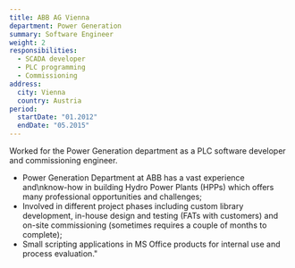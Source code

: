 ```yaml
---
title: ABB AG Vienna
department: Power Generation
summary: Software Engineer
weight: 2
responsibilities:
  - SCADA developer
  - PLC programming
  - Commissioning
address:
  city: Vienna
  country: Austria
period:
  startDate: "01.2012"
  endDate: "05.2015"
---
```

Worked for the Power Generation department as a PLC software developer and commissioning engineer.

* Power Generation Department at ABB has a vast experience and\nknow-how in building Hydro Power Plants (HPPs) which offers many professional opportunities and challenges;
* Involved in different project phases including custom library development, in-house design and testing (FATs with customers) and on-site commissioning (sometimes requires a couple of months to complete);
* Small scripting applications in MS Office products for internal use and process evaluation."
